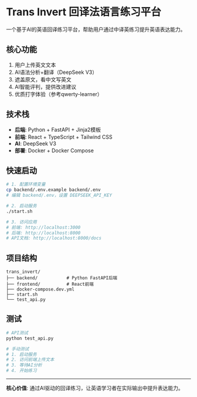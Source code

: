 # Trans Invert 回译法语言练习平台

一个基于AI的英语回译练习平台，帮助用户通过中译英练习提升英语表达能力。

## 核心功能

1. 用户上传英文文本
2. AI语法分析+翻译（DeepSeek V3）
3. 遮盖原文，看中文写英文
4. AI智能评判，提供改进建议
5. 优质打字体验（参考qwerty-learner）

## 技术栈

- **后端**: Python + FastAPI + Jinja2模板
- **前端**: React + TypeScript + Tailwind CSS
- **AI**: DeepSeek V3
- **部署**: Docker + Docker Compose

## 快速启动

```bash
# 1. 配置环境变量
cp backend/.env.example backend/.env
# 编辑 backend/.env，设置 DEEPSEEK_API_KEY

# 2. 启动服务
./start.sh

# 3. 访问应用
# 前端: http://localhost:3000
# 后端: http://localhost:8000
# API文档: http://localhost:8000/docs
```

## 项目结构

```
trans_invert/
├── backend/           # Python FastAPI后端
├── frontend/          # React前端
├── docker-compose.dev.yml
├── start.sh
└── test_api.py
```

## 测试

```bash
# API测试
python test_api.py

# 手动测试
# 1. 启动服务
# 2. 访问前端上传文本
# 3. 等待AI分析
# 4. 开始练习
```

---

**核心价值**: 通过AI驱动的回译练习，让英语学习者在实际输出中提升表达能力。